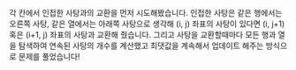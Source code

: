 각 칸에서 인접한 사탕과의 교환을 먼저 시도해봤습니다. 인접한 사탕은 같은 행에서는 오른쪽 사탕, 같은 열에서는 아래쪽 사탕으로 생각해 
(i, j) 좌표의 사탕이 있다면 (i, j+1) 혹은 (i+1, j) 좌표의 사탕과 교환해 줬습니다.
그리고 사탕을 교환할때마다 모든 행과 열을 탐색하여 연속된 사탕의 개수를 계산했고 최댓값을 계속해서 업데이트 해주는 방식으로 문제를 풀었습니다!
